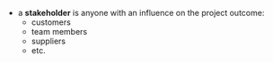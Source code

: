 - a **stakeholder** is anyone with an influence on the project outcome:
	- customers
	- team members
	- suppliers
	- etc.